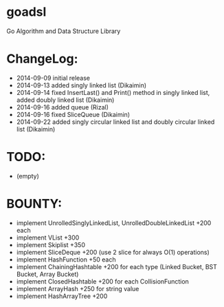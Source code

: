 goadsl
======

Go Algorithm and Data Structure Library


ChangeLog:
==========

* 2014-09-09 initial release
* 2014-09-13 added singly linked list (Dikaimin)
* 2014-09-14 fixed InsertLast() and Print() method in singly linked list, added doubly linked list (Dikaimin)
* 2014-09-16 added queue (Rizal)
* 2014-09-16 fixed SliceQueue (Dikaimin)
* 2014-09-22 added singly circular linked list and doubly circular linked list (Dikaimin)

TODO:
=====

* (empty)

BOUNTY:
=======

* implement UnrolledSinglyLinkedList, UnrolledDoubleLinkedList +200 each
* implement VList +300
* implement Skiplist +350
* implement SliceDeque +200 (use 2 slice for always O(1) operations)
* implement HashFunction +50 each
* implement ChainingHashtable +200 for each type (Linked Bucket, BST Bucket, Array Bucket)
* implement ClosedHashtable +200 for each CollisionFunction
* implement ArrayHash +250 for string value
* implement HashArrayTree +200
